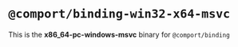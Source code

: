 # `@comport/binding-win32-x64-msvc`

This is the **x86_64-pc-windows-msvc** binary for `@comport/binding`
